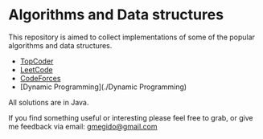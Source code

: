 # Algorithms and Data structures

This repository is aimed to collect implementations of some of the popular algorithms and data structures.

- [TopCoder](./TopCoder)
- [LeetCode](./LeetCode)
- [CodeForces](./CodeForces)
- [Dynamic Programming](./Dynamic Programming)

All solutions are in Java.

If you find something useful or interesting please feel free to grab, or give me feedback via email: gmegido@gmail.com
